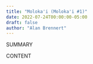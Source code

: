 ```yaml
---
title: "Moloka'i (Moloka'i #1)"
date: 2022-07-24T00:00:00-05:00
draft: false
author: "Alan Brennert"
---
```


SUMMARY

<!--more-->

CONTENT